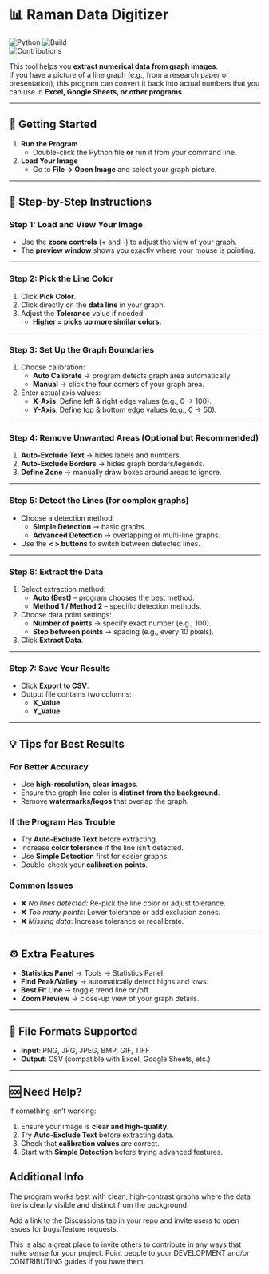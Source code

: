 # 📊 Raman Data Digitizer  

![Python](https://img.shields.io/badge/Python-3.9%2B-blue)
![Build](https://img.shields.io/badge/Build-Passing-brightgreen)  
![Contributions](https://img.shields.io/badge/Contributions-Welcome-orange)  

This tool helps you **extract numerical data from graph images**.  
If you have a picture of a line graph (e.g., from a research paper or presentation), this program can convert it back into actual numbers that you can use in **Excel, Google Sheets, or other programs**.  

---

## 🚀 Getting Started  

1. **Run the Program**  
   - Double-click the Python file **or** run it from your command line.  
2. **Load Your Image**  
   - Go to **File → Open Image** and select your graph picture.  

---

## 📝 Step-by-Step Instructions  

### **Step 1: Load and View Your Image**  
- Use the **zoom controls** (+ and -) to adjust the view of your graph.  
- The **preview window** shows you exactly where your mouse is pointing.  

---

### **Step 2: Pick the Line Color**  
1. Click **Pick Color**.  
2. Click directly on the **data line** in your graph.  
3. Adjust the **Tolerance** value if needed:  
   - **Higher = picks up more similar colors.**  

---

### **Step 3: Set Up the Graph Boundaries**  
1. Choose calibration:  
   - **Auto Calibrate** → program detects graph area automatically.  
   - **Manual** → click the four corners of your graph area.  
2. Enter actual axis values:  
   - **X-Axis**: Define left & right edge values (e.g., 0 → 100).  
   - **Y-Axis**: Define top & bottom edge values (e.g., 0 → 50).  

---

### **Step 4: Remove Unwanted Areas (Optional but Recommended)**  
1. **Auto-Exclude Text** → hides labels and numbers.  
2. **Auto-Exclude Borders** → hides graph borders/legends.  
3. **Define Zone** → manually draw boxes around areas to ignore.  

---

### **Step 5: Detect the Lines (for complex graphs)**  
- Choose a detection method:  
  - **Simple Detection** → basic graphs.  
  - **Advanced Detection** → overlapping or multi-line graphs.  
- Use the **< > buttons** to switch between detected lines.  

---

### **Step 6: Extract the Data**  
1. Select extraction method:  
   - **Auto (Best)** – program chooses the best method.  
   - **Method 1 / Method 2** – specific detection methods.  
2. Choose data point settings:  
   - **Number of points** → specify exact number (e.g., 100).  
   - **Step between points** → spacing (e.g., every 10 pixels).  
3. Click **Extract Data**.  

---

### **Step 7: Save Your Results**  
- Click **Export to CSV**.  
- Output file contains two columns:  
  - **X_Value**  
  - **Y_Value**  

---

## 💡 Tips for Best Results  

### **For Better Accuracy**  
- Use **high-resolution, clear images**.  
- Ensure the graph line color is **distinct from the background**.  
- Remove **watermarks/logos** that overlap the graph.  

### **If the Program Has Trouble**  
- Try **Auto-Exclude Text** before extracting.  
- Increase **color tolerance** if the line isn’t detected.  
- Use **Simple Detection** first for easier graphs.  
- Double-check your **calibration points**.  

### **Common Issues**  
- ❌ *No lines detected*: Re-pick the line color or adjust tolerance.  
- ❌ *Too many points*: Lower tolerance or add exclusion zones.  
- ❌ *Missing data*: Increase tolerance or recalibrate.  

---

## ⚙️ Extra Features  
- **Statistics Panel** → Tools → Statistics Panel.  
- **Find Peak/Valley** → automatically detect highs and lows.  
- **Best Fit Line** → toggle trend line on/off.  
- **Zoom Preview** → close-up view of your graph details.  

---

## 📂 File Formats Supported  
- **Input**: PNG, JPG, JPEG, BMP, GIF, TIFF  
- **Output**: CSV (compatible with Excel, Google Sheets, etc.)  

---

## 🆘 Need Help?  
If something isn’t working:  
1. Ensure your image is **clear and high-quality**.  
2. Try **Auto-Exclude Text** before extracting data.  
3. Check that **calibration values** are correct.
4. Start with **Simple Detection** before trying advanced features.

## Additional Info 
The program works best with clean, high-contrast graphs where the data line is clearly visible and distinct from the background.

Add a link to the Discussions tab in your repo and invite users to open issues for bugs/feature requests.

This is also a great place to invite others to contribute in any ways that make sense for your project. Point people to your DEVELOPMENT and/or CONTRIBUTING guides if you have them.
